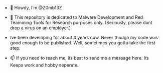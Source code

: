 - 👋 Howdy, I’m @Z0mb13Z

- 👀 This repository is dedicated to Malware Development and Red Teamming Tools for Research purposes only. 
      (Seriously, please dont drop a virus on an employer.)
      
- Ive been developing for about 4 years now. Never though my code was good enough to be published. 
   Well, sometimes you gotta take the first step. 
     
- 📫 If you need to reach me, its best to send me a message here. Its Keeps work and hobby seperate. 
      
